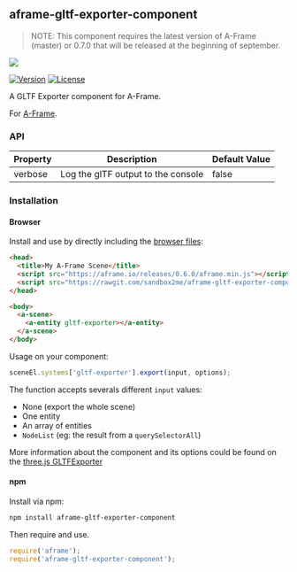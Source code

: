 ## aframe-gltf-exporter-component

> NOTE: This component requires the latest version of A-Frame (master) or 0.7.0 that will be released at the beginning of september.

![](https://github.com/fernandojsg/aframe-gltf-exporter-component/raw/master/examples/basic/basic.png)

[![Version](http://img.shields.io/npm/v/aframe-gltf-exporter-component.svg?style=flat-square)](https://npmjs.org/package/aframe-gltf-exporter-component)
[![License](http://img.shields.io/npm/l/aframe-gltf-exporter-component.svg?style=flat-square)](https://npmjs.org/package/aframe-gltf-exporter-component)

A GLTF Exporter component for A-Frame.

For [A-Frame](https://aframe.io).

### API

| Property | Description | Default Value |
| -------- | ----------- | ------------- |
| verbose         | Log the glTF output to the console            | false              |

### Installation

#### Browser

Install and use by directly including the [browser files](dist):

```html
<head>
  <title>My A-Frame Scene</title>
  <script src="https://aframe.io/releases/0.6.0/aframe.min.js"></script>
  <script src="https://rawgit.com/sandbox2me/aframe-gltf-exporter-component/master/dist/aframe-gltf-exporter-component.min.js"></script>
</head>

<body>
  <a-scene>
    <a-entity gltf-exporter></a-entity>
  </a-scene>
</body>
```

Usage on your component:

```javascript
sceneEl.systems['gltf-exporter'].export(input, options);  
```

The function accepts severals different `input` values:
* None (export the whole scene)
* One entity
* An array of entities
* `NodeList` (eg: the result from a `querySelectorAll`)

More information about the component and its options could be found on the [three.js GLTFExporter](https://threejs.org/docs/#examples/exporters/GLTFExporter)

<!-- If component is accepted to the Registry, uncomment this. -->
<!--
Or with [angle](https://npmjs.com/package/angle/), you can install the proper
version of the component straight into your HTML file, respective to your
version of A-Frame:

```sh
angle install aframe-gltf-exporter-component
```
-->

#### npm

Install via npm:

```bash
npm install aframe-gltf-exporter-component
```

Then require and use.

```js
require('aframe');
require('aframe-gltf-exporter-component');
```
